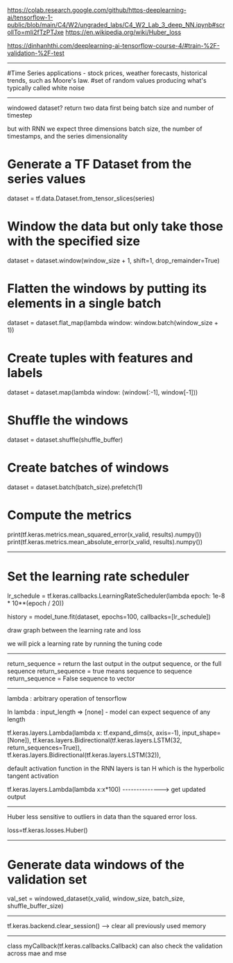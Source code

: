 https://colab.research.google.com/github/https-deeplearning-ai/tensorflow-1-public/blob/main/C4/W2/ungraded_labs/C4_W2_Lab_3_deep_NN.ipynb#scrollTo=mIi2fTzPTJxe
https://en.wikipedia.org/wiki/Huber_loss


https://dinhanhthi.com/deeplearning-ai-tensorflow-course-4/#train-%2F-validation-%2F-test

----------------------------------------------------------------------------------------------------
#Time Series applications - stock prices, weather forecasts, historical trends, such as Moore's law.
#set of random values producing what's typically called white noise


--------------------------------------------------
windowed dataset?
return two data first being batch size and number of timestep

but with RNN we expect three dimensions batch size, the number of timestamps, and the series dimensionality

# Generate a TF Dataset from the series values
dataset = tf.data.Dataset.from_tensor_slices(series)

# Window the data but only take those with the specified size
dataset = dataset.window(window_size + 1, shift=1, drop_remainder=True)

# Flatten the windows by putting its elements in a single batch
dataset = dataset.flat_map(lambda window: window.batch(window_size + 1))

# Create tuples with features and labels 
dataset = dataset.map(lambda window: (window[:-1], window[-1]))

# Shuffle the windows
dataset = dataset.shuffle(shuffle_buffer)

# Create batches of windows
dataset = dataset.batch(batch_size).prefetch(1)

# Compute the metrics
print(tf.keras.metrics.mean_squared_error(x_valid, results).numpy())
print(tf.keras.metrics.mean_absolute_error(x_valid, results).numpy())

-----------------------------------------------------------------------------------------------------------

# Set the learning rate scheduler
lr_schedule = tf.keras.callbacks.LearningRateScheduler(lambda epoch: 1e-8 * 10**(epoch / 20))

history = model_tune.fit(dataset, epochs=100, callbacks=[lr_schedule])

draw graph between the learning rate and loss

we will pick a learning rate by running the tuning code 


-----------------------------------------------------------------------------------------------------------------

return_sequence = return the last output in the output sequence, or the full sequence
return_sequence = true means sequence to sequence 
return_sequence = False sequence to vector


----------------------------------------------------

lambda :  arbitrary operation of tensorflow

In lambda : input_length  => [none] - model can expect sequence of any length 

  tf.keras.layers.Lambda(lambda x: tf.expand_dims(x, axis=-1),
                      input_shape=[None]),
   tf.keras.layers.Bidirectional(tf.keras.layers.LSTM(32, return_sequences=True)),
  tf.keras.layers.Bidirectional(tf.keras.layers.LSTM(32)),


default activation function in the RNN layers is tan H which is the hyperbolic tangent activation

  tf.keras.layers.Lambda(lambda x:x*100)  --------------> get updated output

----------------------------------------------

Huber less sensitive to outliers in data than the squared error loss.

loss=tf.keras.losses.Huber()

----------------------------------------------------

# Generate data windows of the validation set
val_set = windowed_dataset(x_valid, window_size, batch_size, shuffle_buffer_size)

----------------------------------------------------------

tf.keras.backend.clear_session() --> clear all previously used memory


---------------------

class myCallback(tf.keras.callbacks.Callback) can also check the validation across mae and mse








